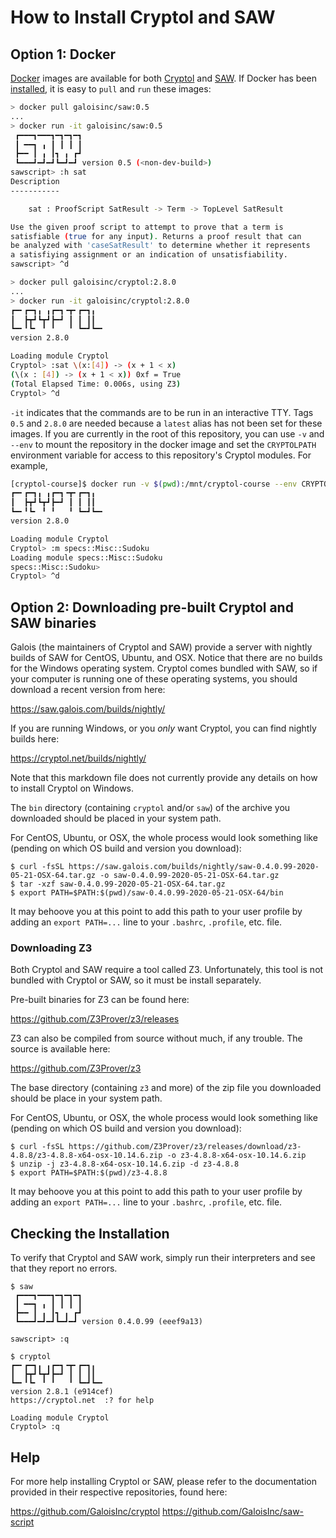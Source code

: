 # How to Install Cryptol and SAW

## Option 1: Docker

[Docker](https://www.docker.com) images are available for both [Cryptol](https://hub.docker.com/r/galoisinc/cryptol) and [SAW](https://hub.docker.com/r/galoisinc/saw).  If Docker has been [installed](https://docs.docker.com/get-docker), it is easy to `pull` and `run` these
images:

```sh
> docker pull galoisinc/saw:0.5
...
> docker run -it galoisinc/saw:0.5
 ┏━━━┓━━━┓━┓━┓━┓
 ┃ ━━┓ ╻ ┃ ┃ ┃ ┃
 ┣━━ ┃ ╻ ┃┓ ╻ ┏┛
 ┗━━━┛━┛━┛┗━┛━┛ version 0.5 (<non-dev-build>)
sawscript> :h sat
Description
-----------

    sat : ProofScript SatResult -> Term -> TopLevel SatResult

Use the given proof script to attempt to prove that a term is
satisfiable (true for any input). Returns a proof result that can
be analyzed with 'caseSatResult' to determine whether it represents
a satisfiying assignment or an indication of unsatisfiability.
sawscript> ^d

> docker pull galoisinc/cryptol:2.8.0
...
> docker run -it galoisinc/cryptol:2.8.0
┏━╸┏━┓╻ ╻┏━┓╺┳╸┏━┓╻
┃  ┣┳┛┗┳┛┣━┛ ┃ ┃ ┃┃
┗━╸╹┗╸ ╹ ╹   ╹ ┗━┛┗━╸
version 2.8.0

Loading module Cryptol
Cryptol> :sat \(x:[4]) -> (x + 1 < x)
(\(x : [4]) -> (x + 1 < x)) 0xf = True
(Total Elapsed Time: 0.006s, using Z3)
Cryptol> ^d
```

`-it` indicates that the commands are to be run in an interactive
TTY. Tags `0.5` and `2.8.0` are needed because a `latest` alias has
not been set for these images. If you are currently in the root of
this repository, you can use `-v` and `--env` to mount the repository
in the docker image and set the `CRYPTOLPATH` environment variable for
access to this repository's Cryptol modules. For example,

```sh
[cryptol-course]$ docker run -v $(pwd):/mnt/cryptol-course --env CRYPTOLPATH=/mnt/cryptol-course -it galoisinc/cryptol:2.8.0
┏━╸┏━┓╻ ╻┏━┓╺┳╸┏━┓╻
┃  ┣┳┛┗┳┛┣━┛ ┃ ┃ ┃┃
┗━╸╹┗╸ ╹ ╹   ╹ ┗━┛┗━╸
version 2.8.0

Loading module Cryptol
Cryptol> :m specs::Misc::Sudoku
Loading module specs::Misc::Sudoku
specs::Misc::Sudoku>
Cryptol> ^d
```

## Option 2: Downloading pre-built Cryptol and SAW binaries

Galois (the maintainers of Cryptol and SAW) provide a server with
nightly builds of SAW for CentOS, Ubuntu, and OSX. Notice that there
are no builds for the Windows operating system. Cryptol comes bundled
with SAW, so if your computer is running one of these operating
systems, you should download a recent version from here:

https://saw.galois.com/builds/nightly/

If you are running Windows, or you _only_ want Cryptol, you can find
nightly builds here:

https://cryptol.net/builds/nightly/

Note that this markdown file does not currently provide any details on
how to install Cryptol on Windows.

The `bin` directory (containing `cryptol` and/or `saw`) of the archive
you downloaded should be placed in your system path.

For CentOS, Ubuntu, or OSX, the whole process would look something
like (pending on which OS build and version you download):

```
$ curl -fsSL https://saw.galois.com/builds/nightly/saw-0.4.0.99-2020-05-21-OSX-64.tar.gz -o saw-0.4.0.99-2020-05-21-OSX-64.tar.gz
$ tar -xzf saw-0.4.0.99-2020-05-21-OSX-64.tar.gz
$ export PATH=$PATH:$(pwd)/saw-0.4.0.99-2020-05-21-OSX-64/bin
```

It may behoove you at this point to add this path to your user profile
by adding an `export PATH=...` line to your `.bashrc`, `.profile`,
etc. file.


### Downloading Z3

Both Cryptol and SAW require a tool called Z3. Unfortunately, this
tool is not bundled with Cryptol or SAW, so it must be install
separately.

Pre-built binaries for Z3 can be found here:

https://github.com/Z3Prover/z3/releases

Z3 can also be compiled from source without much, if any trouble. The
source is available here:

https://github.com/Z3Prover/z3

The base directory (containing `z3` and more) of the zip file you
downloaded should be place in your system path.

For CentOS, Ubuntu, or OSX, the whole process would look something
like (pending on which OS build and version you download):

```
$ curl -fsSL https://github.com/Z3Prover/z3/releases/download/z3-4.8.8/z3-4.8.8-x64-osx-10.14.6.zip -o z3-4.8.8-x64-osx-10.14.6.zip
$ unzip -j z3-4.8.8-x64-osx-10.14.6.zip -d z3-4.8.8
$ export PATH=$PATH:$(pwd)/z3-4.8.8
```

It may behoove you at this point to add this path to your user profile
by adding an `export PATH=...` line to your `.bashrc`, `.profile`,
etc. file.


## Checking the Installation

To verify that Cryptol and SAW work, simply run their interpreters and
see that they report no errors.

```
$ saw
 ┏━━━┓━━━┓━┓━┓━┓
 ┃ ━━┓ ╻ ┃ ┃ ┃ ┃
 ┣━━ ┃ ╻ ┃┓ ╻ ┏┛
 ┗━━━┛━┛━┛┗━┛━┛ version 0.4.0.99 (eeef9a13)

sawscript> :q
```
```
$ cryptol
┏━╸┏━┓╻ ╻┏━┓╺┳╸┏━┓╻  
┃  ┣┳┛┗┳┛┣━┛ ┃ ┃ ┃┃  
┗━╸╹┗╸ ╹ ╹   ╹ ┗━┛┗━╸
version 2.8.1 (e914cef)
https://cryptol.net  :? for help

Loading module Cryptol
Cryptol> :q
```

## Help

For more help installing Cryptol or SAW, please refer to the
documentation provided in their respective repositories, found here:

https://github.com/GaloisInc/cryptol
https://github.com/GaloisInc/saw-script
